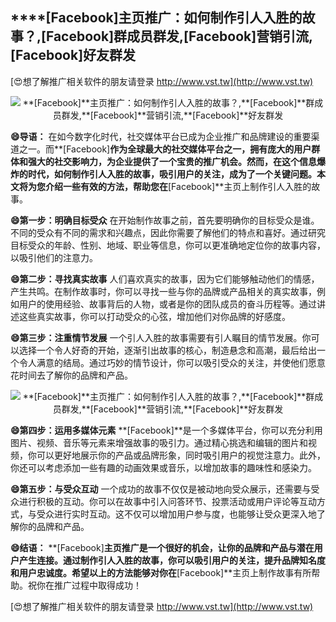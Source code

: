 ## ****[Facebook]**主页推广：如何制作引人入胜的故事？,**[Facebook]**群成员群发,**[Facebook]**营销引流,**[Facebook]**好友群发**

[😍想了解推广相关软件的朋友请登录 http://www.vst.tw](http://www.vst.tw)

 <center><img src="https://vst.tw/MP4/tuiguang/png/3.png" alt="**[Facebook]**主页推广：如何制作引人入胜的故事？,**[Facebook]**群成员群发,**[Facebook]**营销引流,**[Facebook]**好友群发"></center>

**😄导语：**
在如今数字化时代，社交媒体平台已成为企业推广和品牌建设的重要渠道之一。而**[Facebook]**作为全球最大的社交媒体平台之一，拥有庞大的用户群体和强大的社交影响力，为企业提供了一个宝贵的推广机会。然而，在这个信息爆炸的时代，如何制作引人入胜的故事，吸引用户的关注，成为了一个关键问题。本文将为您介绍一些有效的方法，帮助您在**[Facebook]**主页上制作引人入胜的故事。

**😄第一步：明确目标受众**
在开始制作故事之前，首先要明确你的目标受众是谁。不同的受众有不同的需求和兴趣点，因此你需要了解他们的特点和喜好。通过研究目标受众的年龄、性别、地域、职业等信息，你可以更准确地定位你的故事内容，以吸引他们的注意力。

**😄第二步：寻找真实故事**
人们喜欢真实的故事，因为它们能够触动他们的情感，产生共鸣。在制作故事时，你可以寻找一些与你的品牌或产品相关的真实故事，例如用户的使用经验、故事背后的人物，或者是你的团队成员的奋斗历程等。通过讲述这些真实故事，你可以打动受众的心弦，增加他们对你品牌的好感度。

**😄第三步：注重情节发展**
一个引人入胜的故事需要有引人瞩目的情节发展。你可以选择一个令人好奇的开始，逐渐引出故事的核心，制造悬念和高潮，最后给出一个令人满意的结局。通过巧妙的情节设计，你可以吸引受众的关注，并使他们愿意花时间去了解你的品牌和产品。

 <center><img src="https://vst.tw/MP4/tuiguang/png/7.png" alt="**[Facebook]**主页推广：如何制作引人入胜的故事？,**[Facebook]**群成员群发,**[Facebook]**营销引流,**[Facebook]**好友群发"></center>

**😄第四步：运用多媒体元素**
**[Facebook]**是一个多媒体平台，你可以充分利用图片、视频、音乐等元素来增强故事的吸引力。通过精心挑选和编辑的图片和视频，你可以更好地展示你的产品或品牌形象，同时吸引用户的视觉注意力。此外，你还可以考虑添加一些有趣的动画效果或音乐，以增加故事的趣味性和感染力。

**😄第五步：与受众互动**
一个成功的故事不仅仅是被动地向受众展示，还需要与受众进行积极的互动。你可以在故事中引入问答环节、投票活动或用户评论等互动方式，与受众进行实时互动。这不仅可以增加用户参与度，也能够让受众更深入地了解你的品牌和产品。

**😄结语：**
**[Facebook]**主页推广是一个很好的机会，让你的品牌和产品与潜在用户产生连接。通过制作引人入胜的故事，你可以吸引用户的关注，提升品牌知名度和用户忠诚度。希望以上的方法能够对你在**[Facebook]**主页上制作故事有所帮助。祝你在推广过程中取得成功！

[😍想了解推广相关软件的朋友请登录 http://www.vst.tw](http://www.vst.tw)



